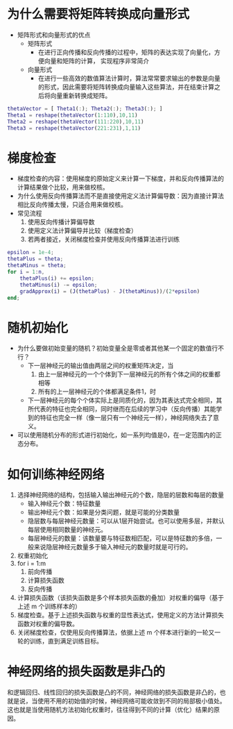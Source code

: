 # 为什么需要将矩阵转换成向量形式
- 矩阵形式和向量形式的优点
  - 矩阵形式
    - 在进行正向传播和反向传播的过程中，矩阵的表达实现了向量化，方便向量和矩阵的计算， 实现程序非常简介
  - 向量形式
    - 在进行一些高效的数值算法计算时，算法常常要求输出的参数是向量的形式，因此需要将矩阵转换成向量输入这些算法，并在结束计算之后将向量重新转换成矩阵。
```matlab
thetaVector = [ Theta1(:); Theta2(:); Theta3(:); ]
Theta1 = reshape(thetaVector(1:110),10,11)
Theta2 = reshape(thetaVector(111:220),10,11)
Theta3 = reshape(thetaVector(221:231),1,11)
```

# 梯度检查
- 梯度检查的内容：使用梯度的原始定义来计算一下梯度，并和反向传播算法的计算结果做个比较，用来做校核。
- 为什么使用反向传播算法而不是直接使用定义法计算偏导数：因为直接计算法相比反向传播太慢，只适合用来做校核。
- 常见流程
  1. 使用反向传播计算偏导数
  2. 使用定义法计算偏导并比较（梯度检查）
  3. 若两者接近，关闭梯度检查并使用反向传播算法进行训练
```matlab
epsilon = 1e-4;
thetaPlus = theta;
thetaMinus = theta;
for i = 1:n,
    thetaPlus(i) += epsilon;
    thetaMinus(i) -= epsilon;
    gradApprox(i) = (J(thetaPlus) - J(thetaMinus))/(2*epsilon)
end;
```

# 随机初始化
- 为什么要做初始变量的随机？初始变量全是零或者其他某一个固定的数值行不行？
  - 下一层神经元的输出值由两层之间的权重矩阵决定，当
    1. 由上一层神经元的一个个体到下一层神经元的所有个体之间的权重都相等
    2. 所有的上一层神经元的个体都满足条件1，时
  - 下一层神经元的每个个体实际上是同质化的，因为其表达式完全相同，其所代表的特征也完全相同，同时继而在后续的学习中（反向传播）其能学到的特征也完全一样（像一层只有一个神经元一样），神经网络失去了意义。
- 可以使用随机分布的形式进行初始化，如一系列均值是0，在一定范围内的正态分布。


# 如何训练神经网络
1. 选择神经网络的结构，包括输入输出神经元的个数，隐层的层数和每层的数量
   - 输入神经元个数：特征数量
   - 输出神经元个数：如果是分类问题，就是可能的分类数量
   - 隐层数与每层神经元数量：可以从1层开始尝试。也可以使用多层，并默认每层使用相同数量的神经元。
   - 每层神经元的数量：该数量要与特征数相匹配，可以是特征数的多倍，一般来说隐层神经元数量多于输入神经元的数量时就是可行的。
2. 权重初始化
3. for i = 1:m
    1. 前向传播
    2. 计算损失函数
    3. 反向传播
4. 计算损失函数（该损失函数是多个样本损失函数的叠加）对权重的偏导（基于上述 m 个训练样本的）
5. 梯度检查。基于上述损失函数与权重的显性表达式，使用定义的方法计算损失函数对权重的偏导数。
6. 关闭梯度检查，仅使用反向传播算法，依据上述 m 个样本进行新的一轮又一轮的训练，直到满足训练目标。

# 神经网络的损失函数是非凸的
和逻辑回归、线性回归的损失函数是凸的不同，神经网络的损失函数是非凸的，也就是说，当使用不用的初始值的时候，神经网络可能收敛到不同的局部极小值处。这也就是当使用随机方法初始化权重时，往往得到不同的计算（优化）结果的原因。
